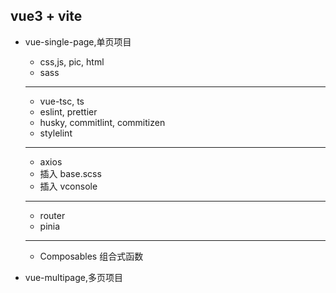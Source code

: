 ## vue3 + vite

- vue-single-page,单页项目

  - css,js, pic, html
  - sass

  ***

  - vue-tsc, ts
  - eslint, prettier
  - husky, commitlint, commitizen
  - stylelint

  ***

  - axios
  - 插入 base.scss
  - 插入 vconsole

  ***

  - router
  - pinia

  ***

  - Composables 组合式函数

- vue-multipage,多页项目
